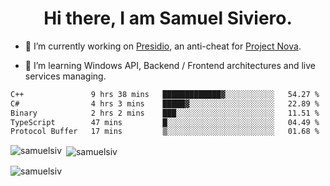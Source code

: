 <h1 align="center">Hi there, I am Samuel Siviero.</h1>

- 🔭 I’m currently working on [Presidio](https://presidio.ac), an anti-cheat for [Project Nova](https://discord.gg/novafn).

- 🌱 I’m learning Windows API, Backend / Frontend architectures and live services managing.

<!--START_SECTION:waka-->

```txt
C++               9 hrs 38 mins   █████████████▓░░░░░░░░░░░   54.27 %
C#                4 hrs 3 mins    █████▓░░░░░░░░░░░░░░░░░░░   22.89 %
Binary            2 hrs 2 mins    ███░░░░░░░░░░░░░░░░░░░░░░   11.51 %
TypeScript        47 mins         █░░░░░░░░░░░░░░░░░░░░░░░░   04.49 %
Protocol Buffer   17 mins         ▒░░░░░░░░░░░░░░░░░░░░░░░░   01.68 %
```

<!--END_SECTION:waka-->

<p><img align="left" src="https://github-readme-stats.vercel.app/api/top-langs?username=samuelsiv&show_icons=true&locale=en&layout=compact&theme=radical" alt="samuelsiv" /></p>

<p>&nbsp;<img align="center" src="https://github-readme-stats.vercel.app/api?username=samuelsiv&show_icons=true&locale=en&theme=radical" alt="samuelsiv" /></p>
<p align="left"> <img src="https://komarev.com/ghpvc/?username=samuelsiv&label=Profile%20views&color=0e75b6&style=flat" alt="samuelsiv" /> </p>
